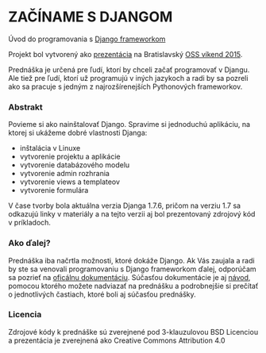 # ZAČÍNAME S DJANGOM

Úvod do programovania s [Django frameworkom](https://www.djangoproject.com/)

Projekt bol vytvorený ako [prezentácia](https://ricco386.github.io/zaciname-s-djangom/) na Bratislavský [OSS víkend 2015](http://ossden.soit.sk/index.php/ossvikendmenu).

Prednáška je určená pre ľudí, ktorí by chceli začať programovať v Djangu. Ale tiež pre ľudí, ktorí už programujú v iných jazykoch a radi by sa pozreli ako sa pracuje s jedným z najrozšírenejších Pythonových frameworkov.

### Abstrakt

Povieme si ako nainštalovať Django. Spravime si jednoduchú aplikáciu, na ktorej si ukážeme dobré vlastnosti Djanga:

* inštalácia v Linuxe
* vytvorenie projektu a aplikácie
* vytvorenie databázového modelu
* vytvorenie admin rozhrania
* vytvorenie views a templateov
* vytvorenie formulára

V čase tvorby bola aktuálna verzia Djanga 1.7.6, pričom na verziu 1.7 sa odkazujú linky v materiály a na tejto verzii aj bol prezentovaný zdrojový kód v príkladoch.

### Ako ďalej?

Prednáška iba načrtla možnosti, ktoré dokáže Django. Ak Vás zaujala a radi by ste sa venovali programovaniu s Django frameworkom ďalej, odporúčam sa pozrieť na [oficálnu dokumentáciu](https://docs.djangoproject.com/en/1.7/). Súčasťou dokumentácie je aj [návod](https://docs.djangoproject.com/en/1.7/intro/tutorial01/), pomocou ktorého možete nadviazať na prednášku a podrobnejšie si prečítať o jednotlivých častiach, ktoré boli aj súčasťou prednášky.

### Licencia

Zdrojové kódy k prednáške sú zverejnené pod 3-klauzulovou BSD Licenciou a prezentácia je zverejnená ako Creative Commons Attribution 4.0
